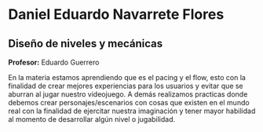 # Daniel Eduardo Navarrete Flores

## Diseño de niveles y mecánicas

**Profesor:** Eduardo Guerrero

En la materia estamos aprendiendo que es el pacing y el flow, esto con la finalidad de crear mejores experiencias para los usuarios y evitar que se aburran al jugar nuestro videojuego. A demás realizamos practicas donde debemos crear personajes/escenarios con cosas que existen en el mundo real con la finalidad de ejercitar nuestra imaginación y tener mayor habilidad al momento de desarrollar algún nivel o jugabilidad.